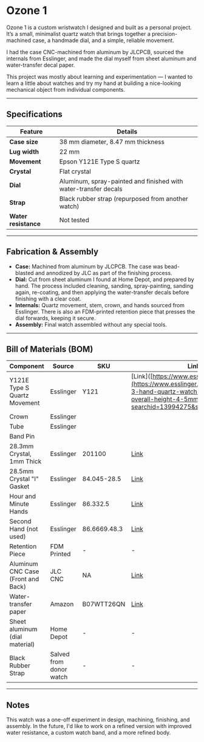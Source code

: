 # Ozone 1

Ozone 1 is a custom wristwatch I designed and built as a personal project. It’s a small, minimalist quartz watch that brings together a precision-machined case, a handmade dial, and a simple, reliable movement.

I had the case CNC-machined from aluminum by JLCPCB, sourced the internals from Esslinger, and made the dial myself from sheet aluminum and water-transfer decal paper.

This project was mostly about learning and experimentation — I wanted to learn a little about watches and try my hand at building a nice-looking mechanical object from individual components. 

---

## Specifications

| Feature         | Details                                             |
|------------------|-----------------------------------------------------|
| **Case size**    | 38 mm diameter,  8.47 mm thickness                  |
| **Lug width**    | 22 mm                                               |
| **Movement**     | Epson Y121E Type S quartz                           |
| **Crystal**      | Flat crystal                                        |
| **Dial**         | Aluminum, spray-painted and finished with water-transfer decals |
| **Strap**        | Black rubber strap (repurposed from another watch) |
| **Water resistance** | Not tested                                     |

---

## Fabrication & Assembly

- **Case:** Machined from aluminum by JLCPCB. The case was bead-blasted and annodized by JLC as part of the finishing process.  
- **Dial:** Cut from sheet aluminum I found at Home Depot, and prepared by hand. The process included cleaning, sanding, spray-painting, sanding again, re-coating, and then applying the water-transfer decals before finishing with a clear coat. 
- **Internals:** Quartz movement, stem, crown, and hands sourced from Esslinger. There is also an FDM-printed retention piece that presses the dial forwards, keeping it secure.
- **Assembly:** Final watch assembled without any special tools. 

---

## Bill of Materials (BOM)

| Component | Source | SKU | Link |
|----------|--------|---|------|
| Y121E Type S Quartz Movement | Esslinger | Y121 | [Link]([https://www.esslinger.com](https://www.esslinger.com/epson-japan-3-hand-quartz-watch-movement-y121-overall-height-4-5mm/?searchid=13994275&search_query=Y121) |
| Crown | Esslinger | 
| Tube | Esslinger | 
| Band Pin | 
| 28.3mm Crystal, 1mm Thick | Esslinger | 201100 | [Link](https://www.esslinger.com/watch-crystal-flat-round-standard-mineral-glass-crystal-1mm-thick/?searchid=13994291&search_query=201100)
| 28.5mm Crystal "I" Gasket | Esslinger | 84.045-28.5 | [Link](https://www.esslinger.com/individual-hytrel-i-watch-gaskets-for-glass-crystals/?searchid=13994301&search_query=84.045-28.5)
| Hour and Minute Hands | Esslinger | 86.332.5 | [Link](https://www.esslinger.com/watch-hands-to-fit-minute-hand-hole-size-65mm-and-hour-hand-hole-size-1-10mm/?searchid=13994289&search_query=86.332.5)
| Second Hand (not used) | Esslinger | 86.6669.48.3 | [Link](https://www.esslinger.com/sweep-second-center-hands-for-watches-hole-size-20mm/?searchid=13994285&search_query=86.6669.48.3)
| Retention Piece | FDM Printed | - | - |
| Aluminum CNC Case (Front and Back) | JLC CNC | NA | [Link](https://jlccnc.com/)
| Water-transfer paper | Amazon | B07WTT26QN | [Link](https://www.amazon.com/dp/B07WTT26QN?ref_=ppx_hzsearch_conn_dt_b_fed_asin_title_1)
| Sheet aluminum (dial material) | Home Depot | - | - |
| Black Rubber Strap | Salved from donor watch | - | - |


---

## Notes

This watch was a one-off experiment in design, machining, finishing, and assembly. In the future, I'd like to work on a refined version with improved water resistance, a custom watch band, and a more refined body.
